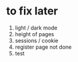 # to fix later

1. light / dark mode
2. height of pages
3. sessions / cookie
4. register page not done
5. test
